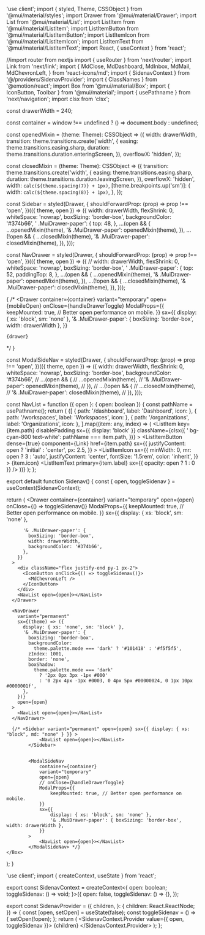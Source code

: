 'use client';
import { styled, Theme, CSSObject } from '@mui/material/styles';
import Drawer from '@mui/material/Drawer';
import List from '@mui/material/List';
import ListItem from '@mui/material/ListItem';
import ListItemButton from '@mui/material/ListItemButton';
import ListItemIcon from '@mui/material/ListItemIcon';
import ListItemText from '@mui/material/ListItemText';
import React, { useContext } from 'react';

//import router from nextjs
import { useRouter } from 'next/router';
import Link from 'next/link';
import {
  MdClose,
  MdDashboard,
  MdInbox,
  MdMail,
  MdChevronLeft,
} from 'react-icons/md';
import { SidenavContext } from '@/providers/SidenavProvider';
import { ClassNames } from '@emotion/react';
import Box from '@mui/material/Box';
import { IconButton, Toolbar } from '@mui/material';
import { usePathname } from 'next/navigation';
import clsx from 'clsx';

const drawerWidth = 240;

const container = window !== undefined ? () => document.body : undefined;

const openedMixin = (theme: Theme): CSSObject => ({
  width: drawerWidth,
  transition: theme.transitions.create('width', {
    easing: theme.transitions.easing.sharp,
    duration: theme.transitions.duration.enteringScreen,
  }),
  overflowX: 'hidden',
});

const closedMixin = (theme: Theme): CSSObject => ({
  transition: theme.transitions.create('width', {
    easing: theme.transitions.easing.sharp,
    duration: theme.transitions.duration.leavingScreen,
  }),
  overflowX: 'hidden',
  width: `calc(${theme.spacing(7)} + 1px)`,
  [theme.breakpoints.up('sm')]: {
    width: `calc(${theme.spacing(8)} + 1px)`,
  },
});

const Sidebar = styled(Drawer, {
  shouldForwardProp: (prop) => prop !== 'open',
})(({ theme, open }) => ({
  width: drawerWidth,
  flexShrink: 0,
  whiteSpace: 'nowrap',
  boxSizing: 'border-box',
  backgroundColor: '#374b66',
  ' .MuiDrawer-paper': {
    top: 48,
  },
  ...(open && {
    ...openedMixin(theme),
    '& .MuiDrawer-paper': openedMixin(theme),
  }),
  ...(!open && {
    ...closedMixin(theme),
    '& .MuiDrawer-paper': closedMixin(theme),
  }),
}));

const NavDrawer = styled(Drawer, {
  shouldForwardProp: (prop) => prop !== 'open',
})(({ theme, open }) => ({
  // width: drawerWidth,
  flexShrink: 0,
  whiteSpace: 'nowrap',
  boxSizing: 'border-box',
  ' .MuiDrawer-paper': {
    top: 52,
    paddingTop: 8,
  },
  ...(open && {
    ...openedMixin(theme),
    '& .MuiDrawer-paper': openedMixin(theme),
  }),
  ...(!open && {
    ...closedMixin(theme),
    '& .MuiDrawer-paper': closedMixin(theme),
  }),
}));

{
  /* <Drawer
    container={container}
    variant="temporary"
    open={mobileOpen}
    onClose={handleDrawerToggle}
    ModalProps={{
        keepMounted: true, // Better open performance on mobile.
    }}
    sx={{
        display: { xs: 'block', sm: 'none' },
        '& .MuiDrawer-paper': { boxSizing: 'border-box', width: drawerWidth },
    }}
>
    {drawer}
</Drawer> */
}

const ModalSideNav = styled(Drawer, {
  shouldForwardProp: (prop) => prop !== 'open',
})(({ theme, open }) => ({
  width: drawerWidth,
  flexShrink: 0,
  whiteSpace: 'nowrap',
  boxSizing: 'border-box',
  backgroundColor: '#374b66',
  // ...(open && {
  //     ...openedMixin(theme),
  //     '& .MuiDrawer-paper': openedMixin(theme),
  // }),
  // ...(!open && {
  //     ...closedMixin(theme),
  //     '& .MuiDrawer-paper': closedMixin(theme),
  // }),
}));

const NavList = function ({ open }: { open: boolean }) {
  const pathName = usePathname();
  return (
    <List className="h-full pt-">
      {[
        { path: '/dashboard', label: 'Dashboard', icon: <MdDashboard /> },
        { path: '/workspaces', label: 'Workspaces', icon: <MdMail /> },
        { path: '/organizations', label: 'Organizations', icon: <MdInbox /> },
      ].map((item: any, index) => (
        <ListItem
          key={item.path}
          disablePadding
          sx={{ display: 'block' }}
          className={clsx({
            ' bg-cyan-800 text-white': pathName === item.path,
          })}
        >
          <ListItemButton
            dense={true}
            component={Link}
            href={item.path}
            sx={{
              justifyContent: open ? 'initial' : 'center',
              px: 2.5,
            }}
          >
            <ListItemIcon
              sx={{
                minWidth: 0,
                mr: open ? 3 : 'auto',
                justifyContent: 'center',
                fontSize: '1.5rem',
                color: 'inherit',
              }}
            >
              {item.icon}
            </ListItemIcon>
            <ListItemText primary={item.label} sx={{ opacity: open ? 1 : 0 }} />
          </ListItemButton>
        </ListItem>
      ))}
    </List>
  );
};

export default function Sidenav() {
  const { open, toggleSidenav } = useContext(SidenavContext);

  return (
    <Box>
      <Drawer
        container={container}
        variant="temporary"
        open={open}
        onClose={() => toggleSidenav()}
        ModalProps={{
          keepMounted: true, // Better open performance on mobile.
        }}
        sx={{
          display: { xs: 'block', sm: 'none' },

          '& .MuiDrawer-paper': {
            boxSizing: 'border-box',
            width: drawerWidth,
            backgroundColor: '#374b66',
          },
        }}
      >
        <div className="flex justify-end py-1 px-2">
          <IconButton onClick={() => toggleSidenav()}>
            <MdChevronLeft />
          </IconButton>
        </div>
        <NavList open={open}></NavList>
      </Drawer>

      <NavDrawer
        variant="permanent"
        sx={(theme) => ({
          display: { xs: 'none', sm: 'block' },
          '& .MuiDrawer-paper': {
            boxSizing: 'border-box',
            backgroundColor:
              theme.palette.mode === 'dark' ? '#101418' : '#f5f5f5',
            zIndex: 1001,
            border: 'none',
            boxShadow:
              theme.palette.mode === 'dark'
                ? '2px 0px 3px -1px #000'
                : '0 2px 4px -1px #0003, 0 4px 5px #00000024, 0 1px 10px #0000001f',
          },
        })}
        open={open}
      >
        <NavList open={open}></NavList>
      </NavDrawer>

      {/* <Sidebar variant="permanent" open={open} sx={{ display: { xs: "block", md: "none" } }} >
                <NavList open={open}></NavList>
            </Sidebar>


            <ModalSideNav
                container={container}
                variant="temporary"
                open={open}
                // onClose={handleDrawerToggle}
                ModalProps={{
                    keepMounted: true, // Better open performance on mobile.
                }}
                sx={{
                    display: { xs: 'block', sm: 'none' },
                    '& .MuiDrawer-paper': { boxSizing: 'border-box', width: drawerWidth },
                }}
            >
                <NavList open={open}></NavList>
            </ModalSideNav> */}
    </Box>
  );
}






'use client';
import { createContext, useState } from 'react';

export const SidenavContext = createContext<{
  open: boolean;
  toggleSidenav: () => void;
}>({
  open: false,
  toggleSidenav: () => {},
});

export const SidenavProvider = ({
  children,
}: {
  children: React.ReactNode;
}) => {
  const [open, setOpen] = useState(false);
  const toggleSidenav = () => {
    setOpen(!open);
  };
  return (
    <SidenavContext.Provider value={{ open, toggleSidenav }}>
      {children}
    </SidenavContext.Provider>
  );
};
